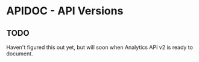 # APIDOC - API Versions

## TODO

Haven't figured this out yet, but will soon when Analytics API v2 is ready to document.